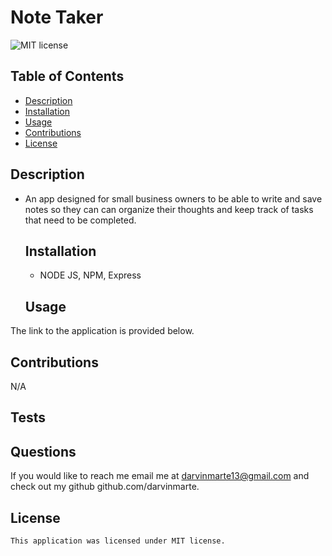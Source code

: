 # Note Taker
  ![MIT license](https://img.shields.io/badge/license-MIT-blue)

  ## Table of Contents
  - [Description](#description)
  - [Installation](#installation)
  - [Usage](#usage)
  - [Contributions](#contributions)
  - [License](#license)

  ## Description
- An app designed for small business owners to be able to write and save notes so they can can organize their thoughts and keep track of tasks that need to be completed.


  ## Installation
  - NODE JS, NPM, Express

  ## Usage
The link to the application is provided below.


  ## Contributions
  N/A

  ## Tests 

  ## Questions

  If you would like to reach me email me at darvinmarte13@gmail.com and check out my github github.com/darvinmarte.

  ## License
    
    This application was licensed under MIT license.
